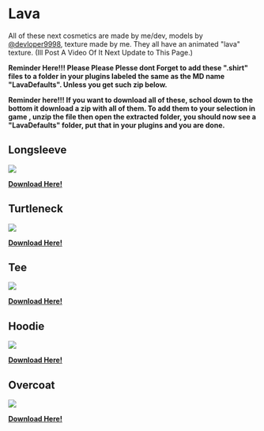 # Lava

All of these next cosmetics are made by me/dev, models by [@devloper9998](https://github.com/developer9998), texture made by me. They all have an animated "lava" texture. (Ill Post A Video Of It Next Update to This Page.)

<b> Reminder Here!!! Please Please Plesse dont Forget to add these ".shirt" files to a folder in your plugins labeled the same as the MD name "LavaDefaults". Unless you get such zip below.

<b> Reminder here!!! If you want to download all of these, school down to the bottom it download a zip with all of them. To add them to your selection in game , unzip the file then open the extracted folder, you should now see a "LavaDefaults" folder, put that in your plugins and you are done.

## Longsleeve

 <img src="https://github.com/wspbran/bransgorillashirts/blob/main/lavafiles/photos/longsleeve.png" style="display: block; margin-left: auto; margin-right: auto; width=50%;">
 
<b>[Download Here!](https://github.com/wspbran/bransgorillashirts/raw/refs/heads/main/lavafiles/downloads/Lava%20Longsleeve%20Shirt.zip)
 
 ## Turtleneck

 <img src="https://github.com/wspbran/bransgorillashirts/blob/main/lavafiles/photos/turtleneck.png" style="display: block; margin-left: auto; margin-right: auto; width=50%;">

<b>[Download Here!](https://github.com/wspbran/bransgorillashirts/raw/refs/heads/main/lavafiles/downloads/Lava%20Turtleneck.zip)

 ## Tee

 <img src="https://github.com/wspbran/bransgorillashirts/blob/main/lavafiles/photos/tee.png" style="display: block; margin-left: auto; margin-right: auto; width=50%;">

<b>[Download Here!](https://github.com/wspbran/bransgorillashirts/raw/refs/heads/main/lavafiles/downloads/Lava%20Tee%20Shirt.zip)

 ## Hoodie

 <img src="https://github.com/wspbran/bransgorillashirts/blob/main/lavafiles/photos/hoodie.png" style="display: block; margin-left: auto; margin-right: auto; width=50%;">

<b>[Download Here!](https://github.com/wspbran/bransgorillashirts/raw/refs/heads/main/lavafiles/downloads/Lava%20Hoodie.zip)
 
## Overcoat

 <img src="https://github.com/wspbran/bransgorillashirts/blob/main/lavafiles/photos/OverCoat.png" style="display: block; margin-left: auto; margin-right: auto; width=50%;">

<b>[Download Here!](https://github.com/wspbran/bransgorillashirts/raw/refs/heads/main/lavafiles/downloads/Lava%20Overcoat.zip)
